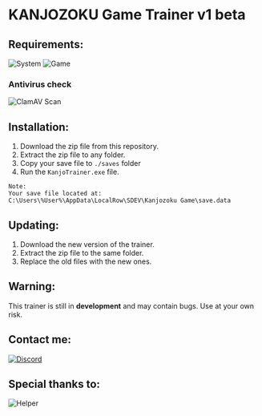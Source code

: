 # KANJOZOKU Game Trainer v1 beta

## Requirements:
![System](https://img.shields.io/badge/System-Windows_10-blue)
![Game](https://img.shields.io/badge/Kanjozoku_Game-Latest_version-green)

### Antivirus check
![ClamAV Scan](https://github.com/1LAE/KanjoTrainer/actions/workflows/clamav.yml/badge.svg)

## Installation:
1. Download the zip file from this repository.
2. Extract the zip file to any folder.
3. Copy your save file to `./saves` folder
4. Run the `KanjoTrainer.exe` file.

~~~
Note: 
Your save file located at: 
C:\Users\%User%\AppData\LocalRow\SDEV\Kanjozoku Game\save.data
~~~

## Updating:
1. Download the new version of the trainer.
2. Extract the zip file to the same folder.
3. Replace the old files with the new ones.


## Warning:
This trainer is still in **development** and may contain bugs. Use at your own risk.

## Contact me:
[![Discord](https://img.shields.io/badge/Discord-ILAE-red?style=plastic&logo=discord)](https://discordapp.com/users/693473943742316544)
<!-- [<img src="https://i.redd.it/o3wqv82oqup91.png" alt="Discord" width="30" />](https://discord.com) <span style="color:Blue">**ilae_0**</span>  -->



## Special thanks to:
<!-- <span style="color:Blue">**Davai**</span> - For helping me with the project. -->
![Helper](https://img.shields.io/badge/Helping_and_testing-Davai-blue)